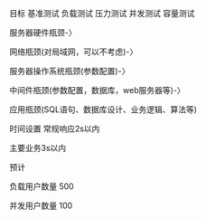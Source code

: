 目标
	基准测试
	负载测试
	压力测试
	并发测试
	容量测试





服务器硬件瓶颈-〉

网络瓶颈(对局域网，可以不考虑)-〉

服务器操作系统瓶颈(参数配置)-〉

中间件瓶颈(参数配置，数据库，web服务器等)-〉

应用瓶颈(SQL语句、数据库设计、业务逻辑、算法等)



时间设置 常规响应2s以内

主要业务3s以内

预计

负载用户数量 500

并发用户数量 100